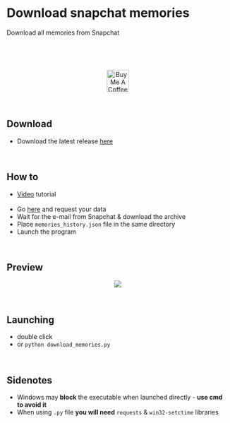 # Download snapchat memories
Download all memories from Snapchat  

<br>

<p>
  <br>
  <p align="center">
    <a href="http://bit.ly/BuyMeACoffee-GitHub" target="_blank"><img src="https://cdn.buymeacoffee.com/buttons/v2/default-black.png" alt="Buy Me A Coffee" height="50px"></a>
  <p>
  <br>
</p>

## Download
- Download the latest release [here](http://bit.ly/snap-mem-releases)

<br>

## How to
- [Video](https://bit.ly/33OqDQI) tutorial <br><br>
- Go [here](https://accounts.snapchat.com/accounts/downloadmydata) and request your data
- Wait for the e-mail from Snapchat & download the archive
- Place `memories_history.json` file in the same directory
- Launch the program

<br>

## Preview

<p align="center">
  <img width="auto" height="auto" src="https://user-images.githubusercontent.com/25122875/92721231-0daee180-f366-11ea-847d-ab383c306a2d.png">
</p>

<br>

## Launching
- double click
- or `python download_memories.py`

<br>

## Sidenotes
- Windows may **block** the executable when launched directly - **use cmd to avoid it**
- When using `.py` file **you will need** `requests` & `win32-setctime` libraries
